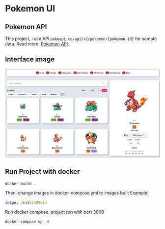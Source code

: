 # Pokemon UI

## Pokemon API

This project, i use API `pokeapi.co/api/v2/pokemon/{pokemon-id}` for sample data.
Read more: [Pokemon API](https://pokeapi.co/docs/v2).

## Interface image

![pokemon-ui](image.png)

## Run Project with docker

```bash
docker build .
```

Then, change images in docker-compose.yml to images built
Example:

```yml
image: 3618bba09014
```

Run docker compose, project run with port 3000

```bash
docker-compose up -d
```
